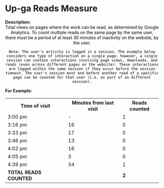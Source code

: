 <style>
@media (min-width: 980px) {
    .md-nav, .md-sidebar {
      display: none!important;
    }
}
</style>

# Up-ga Reads Measure

<div id="value-display"></div>
<strong>Description:</strong>
<div class="tile-1" style="text-align:center; color:black">
    Total views on pages where the work can be read, as determined by Google Analytics. To count multiple reads on the same page by the same user, there must be a period of at least 30 minutes of inactivity on the website, by the user.

    Note: The user's activity is logged in a session. The example below considers one type of interaction on a single page; however, a single session can contain interactions involving page views, downloads, and reads (even across different pages on the website). These interactions are logged within the same session if they occur before the session timeout. The user's session must end before another read of a specific page can be counted for that user (i.e. as part of an different session).
</div>


<strong>
For Example:
</strong>

<div style="text-align: center;">
<table>
    <tr>
        <th>Time of visit</th>
        <th>Minutes from last visit</th>
        <th>Reads counted</th>
    </tr>
    <tr>
        <td>3:00 pm</td>
        <td>-</td>
        <td>1</td>
    </tr>
    <tr>
        <td>3:16 pm</td>
        <td>16</td>
        <td>0</td>
    </tr>
    <tr>
        <td>3:33 pm</td>
        <td>17</td>
        <td>0</td>
    </tr>
    <tr>
        <td>3:46 pm</td>
        <td>13</td>
        <td>0</td>
    </tr>
    <tr>
        <td>4:02 pm</td>
        <td>16</td>
        <td>0</td>
    </tr>
    <tr>
        <td>4:05 pm</td>
        <td>3</td>
        <td>0</td>
    </tr>
    <tr>
        <td>4:39 pm</td>
        <td>34</td>
        <td>1</td>
    </tr>    
    <tr>
        <td><strong>TOTAL READS COUNTED</strong></td>
        <td></td>
        <td><strong>2</strong></td>
    </tr>
</table>
</div>

<script>
document.getElementById('value-display').innerHTML = `
  <h2><strong>up-ga/reads/v1</strong></h2></br>
  <strong>Source <span class="tooltip"><i class="fa-solid fa-circle-info"></i> <span class="tooltiptext">Not all platforms use the same parameters to measure the same thing, so it is important to differentiate the platform we are collecting data from.</span></span> :</strong> Ubiquity Press </br>
  <strong>Type <span class="tooltip"><i class="fa-solid fa-circle-info"></i> <span class="tooltiptext">Not all measures represent the same event, some platforms report the number of people who accessed a publication (e.g. users, session), others the number of times a resource was seen (e.g. reads). For clarity, each of the measures described here will include its type.</span></span> :</strong> reads</br>
  <strong>Version <span class="tooltip"><i class="fa-solid fa-circle-info"></i> <span class="tooltiptext">Data providers and/or collectors may want to modify their definition of e.g. a view or a session. In order to ensure changes in these definitions are differentiated, we use versioning.</span></span> :</strong> 1
`;
</script>
